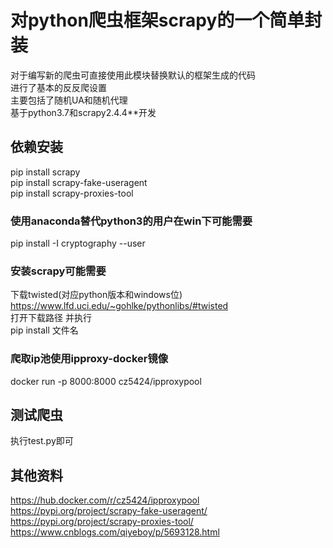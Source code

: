 # 对python爬虫框架scrapy的一个简单封装 
对于编写新的爬虫可直接使用此模块替换默认的框架生成的代码  
进行了基本的反反爬设置  
主要包括了随机UA和随机代理  
基于python3.7和scrapy2.4.4**开发

## 依赖安装
pip install scrapy  
pip install scrapy-fake-useragent  
pip install scrapy-proxies-tool

### 使用anaconda替代python3的用户在win下可能需要
pip install -I cryptography --user

### 安装scrapy可能需要
下载twisted(对应python版本和windows位)  
https://www.lfd.uci.edu/~gohlke/pythonlibs/#twisted  
打开下载路径 并执行  
pip install 文件名

### 爬取ip池使用ipproxy-docker镜像
docker run -p 8000:8000 cz5424/ipproxypool

## 测试爬虫
执行test.py即可

## 其他资料
https://hub.docker.com/r/cz5424/ipproxypool  
https://pypi.org/project/scrapy-fake-useragent/  
https://pypi.org/project/scrapy-proxies-tool/  
https://www.cnblogs.com/qiyeboy/p/5693128.html  